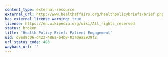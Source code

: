 ```yaml
---
content_type: external-resource
external_url: http://www.healthaffairs.org/healthpolicybriefs/brief.php?brief_id=86
has_external_license_warning: true
license: https://en.wikipedia.org/wiki/All_rights_reserved
status: broken
title: 'Health Policy Brief: Patient Engagement'
uid: d9ed9c06-d422-486a-b4b8-03a0ea2939f2
url_status_code: 403
wayback_url: ''
---
```

